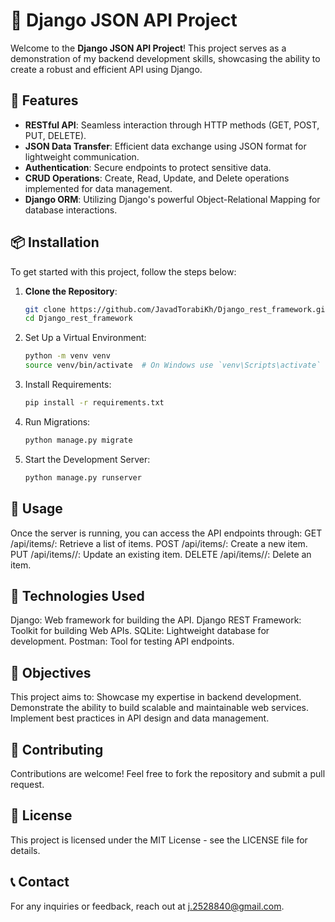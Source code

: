 # 🌟 Django JSON API Project

Welcome to the **Django JSON API Project**! This project serves as a demonstration of my backend development skills, showcasing the ability to create a robust and efficient API using Django.


## 🚀 Features
- **RESTful API**: Seamless interaction through HTTP methods (GET, POST, PUT, DELETE).
- **JSON Data Transfer**: Efficient data exchange using JSON format for lightweight communication.
- **Authentication**: Secure endpoints to protect sensitive data.
- **CRUD Operations**: Create, Read, Update, and Delete operations implemented for data management.
- **Django ORM**: Utilizing Django's powerful Object-Relational Mapping for database interactions.


## 📦 Installation
To get started with this project, follow the steps below:

1. **Clone the Repository**:
   ```sh
   git clone https://github.com/JavadTorabiKh/Django_rest_framework.git
   cd Django_rest_framework

2. Set Up a Virtual Environment:
   ```bash
   python -m venv venv
   source venv/bin/activate  # On Windows use `venv\Scripts\activate`

3. Install Requirements:
   ```bash
   pip install -r requirements.txt

4. Run Migrations:
   ```bash
   python manage.py migrate

5. Start the Development Server:
   ```bash
   python manage.py runserver


## 📖 Usage

Once the server is running, you can access the API endpoints through:
GET /api/items/: Retrieve a list of items.
POST /api/items/: Create a new item.
PUT /api/items/<id>/: Update an existing item.
DELETE /api/items/<id>/: Delete an item.


## 🔧 Technologies Used

Django: Web framework for building the API.
Django REST Framework: Toolkit for building Web APIs.
SQLite: Lightweight database for development.
Postman: Tool for testing API endpoints.


## 🎯 Objectives

This project aims to:
Showcase my expertise in backend development.
Demonstrate the ability to build scalable and maintainable web services.
Implement best practices in API design and data management.


## 🤝 Contributing

Contributions are welcome! Feel free to fork the repository and submit a pull request.


## 📄 License

This project is licensed under the MIT License - see the LICENSE file for details.


## 📞 Contact

For any inquiries or feedback, reach out at j.2528840@gmail.com.